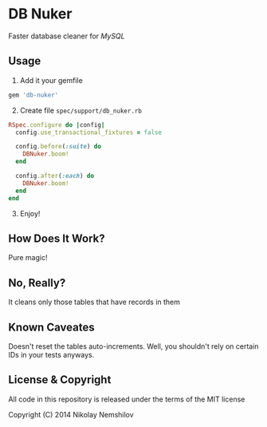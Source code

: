 # DB Nuker

Faster database cleaner for _MySQL_

## Usage

1) Add it your gemfile

```ruby
gem 'db-nuker'
```

2) Create file `spec/support/db_nuker.rb`

```ruby
RSpec.configure do |config|
  config.use_transactional_fixtures = false

  config.before(:suite) do
    DBNuker.boom!
  end

  config.after(:each) do
    DBNuker.boom!
  end
end
```

3) Enjoy!

## How Does It Work?

Pure magic!

## No, Really?

It cleans only those tables that have records in them

## Known Caveates

Doesn't reset the tables auto-increments. Well, you shouldn't rely
on certain IDs in your tests anyways.


## License & Copyright

All code in this repository is released under the terms of the MIT license

Copyright (C) 2014 Nikolay Nemshilov
